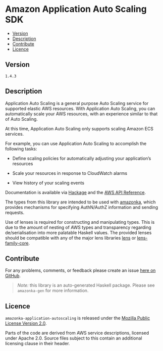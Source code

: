 # Amazon Application Auto Scaling SDK

* [Version](#version)
* [Description](#description)
* [Contribute](#contribute)
* [Licence](#licence)


## Version

`1.4.3`


## Description

Application Auto Scaling is a general purpose Auto Scaling service for supported elastic AWS resources. With Application Auto Scaling, you can automatically scale your AWS resources, with an experience similar to that of Auto Scaling.

At this time, Application Auto Scaling only supports scaling Amazon ECS services.

For example, you can use Application Auto Scaling to accomplish the following tasks:

-   Define scaling policies for automatically adjusting your application’s resources

-   Scale your resources in response to CloudWatch alarms

-   View history of your scaling events

Documentation is available via [Hackage](http://hackage.haskell.org/package/amazonka-application-autoscaling)
and the [AWS API Reference](https://aws.amazon.com/documentation/).

The types from this library are intended to be used with [amazonka](http://hackage.haskell.org/package/amazonka),
which provides mechanisms for specifying AuthN/AuthZ information and sending requests.

Use of lenses is required for constructing and manipulating types.
This is due to the amount of nesting of AWS types and transparency regarding
de/serialisation into more palatable Haskell values.
The provided lenses should be compatible with any of the major lens libraries
[lens](http://hackage.haskell.org/package/lens) or [lens-family-core](http://hackage.haskell.org/package/lens-family-core).

## Contribute

For any problems, comments, or feedback please create an issue [here on GitHub](https://github.com/brendanhay/amazonka/issues).

> _Note:_ this library is an auto-generated Haskell package. Please see `amazonka-gen` for more information.


## Licence

`amazonka-application-autoscaling` is released under the [Mozilla Public License Version 2.0](http://www.mozilla.org/MPL/).

Parts of the code are derived from AWS service descriptions, licensed under Apache 2.0.
Source files subject to this contain an additional licensing clause in their header.
